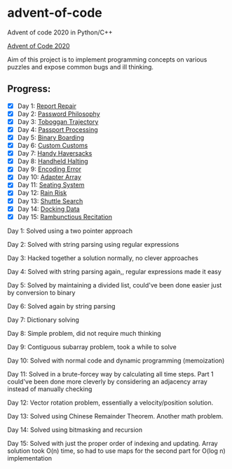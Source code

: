 # advent-of-code

Advent of code 2020 in Python/C++

[Advent of Code 2020](https://adventofcode.com/2020/about)

Aim of this project is to implement programming concepts on various puzzles and expose common bugs and ill thinking.


## Progress:

- [x] Day 1: [Report Repair](https://adventofcode.com/2020/day/1)
- [x] Day 2: [Password Philosophy](https://adventofcode.com/2020/day/2)
- [x] Day 3: [Toboggan Trajectory](https://adventofcode.com/2020/day/3)
- [x] Day 4: [Passport Processing](https://adventofcode.com/2020/day/4)
- [x] Day 5: [Binary Boarding](https://adventofcode.com/2020/day/5)
- [x] Day 6: [Custom Customs](https://adventofcode.com/2020/day/6)
- [x] Day 7: [Handy Haversacks](https://adventofcode.com/2020/day/7)
- [x] Day 8: [Handheld Halting](https://adventofcode.com/2020/day/8)
- [x] Day 9: [Encoding Error](https://adventofcode.com/2020/day/9)
- [x] Day 10: [Adapter Array](https://adventofcode.com/2020/day/10)
- [x] Day 11: [Seating System](https://adventofcode.com/2020/day/11)
- [x] Day 12: [Rain Risk](https://adventofcode.com/2020/day/12)
- [x] Day 13: [Shuttle Search](https://adventofcode.com/2020/day/13)
- [x] Day 14: [Docking Data](https://adventofcode.com/2020/day/14)
- [x] Day 15: [Rambunctious Recitation](https://adventofcode.com/2020/day/15) 

Day 1: Solved using a two pointer approach

Day 2: Solved with string parsing using regular expressions

Day 3: Hacked together a solution normally, no clever approaches

Day 4: Solved with string parsing again,, regular expressions made it easy

Day 5: Solved by maintaining a divided list, could've been done easier just by conversion to binary

Day 6: Solved again by string parsing

Day 7: Dictionary solving

Day 8: Simple problem, did not require much thinking

Day 9: Contiguous subarray problem, took a while to solve

Day 10: Solved with normal code and dynamic programming (memoization)

Day 11: Solved in a brute-forcey way by calculating all time steps. Part 1 could've been done more cleverly by considering an adjacency array instead of manually checking

Day 12: Vector rotation problem, essentially a velocity/position solution.

Day 13: Solved using Chinese Remainder Theorem. Another math problem.

Day 14: Solved using bitmasking and recursion

Day 15: Solved with just the proper order of indexing and updating. Array solution took O(n) time, so had to use maps for the second part for O(log n) implementation

